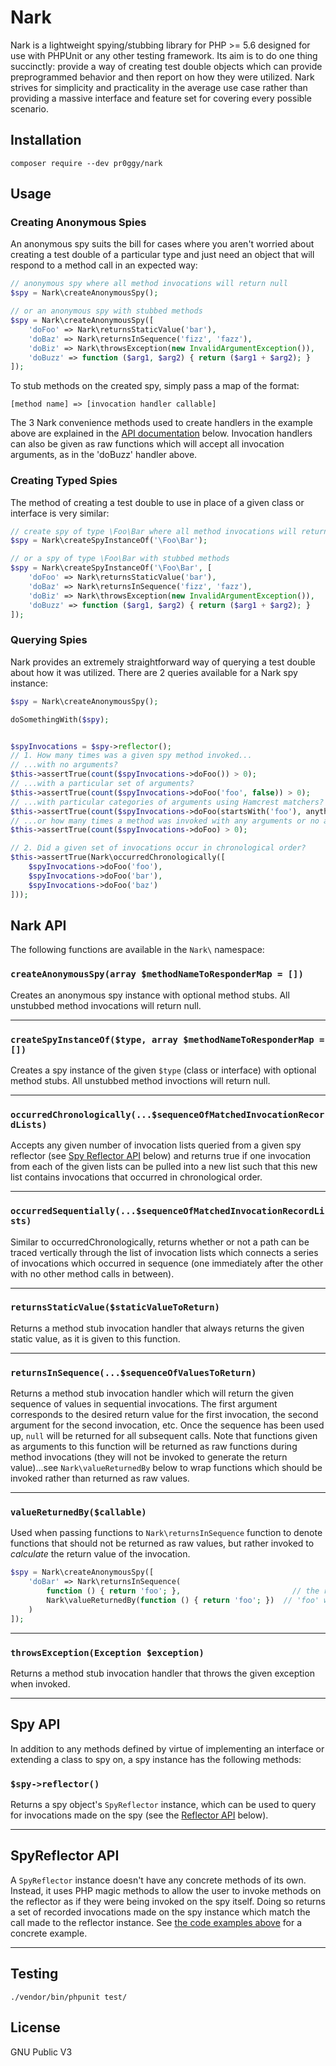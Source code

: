 # Nark
Nark is a lightweight spying/stubbing library for PHP >= 5.6 designed for use with PHPUnit or any other testing framework.  Its aim is to do one thing succinctly: provide a way of creating test double objects which can provide preprogrammed behavior and then report on how they were utilized.  Nark strives for simplicity and practicality in the average use case rather than providing a massive interface and feature set for covering every possible scenario.

## Installation

    composer require --dev pr0ggy/nark

## Usage
### Creating Anonymous Spies
An anonymous spy suits the bill for cases where you aren't worried about creating a test double of a particular type and just need an object that will respond to a method call in an expected way:
```php
// anonymous spy where all method invocations will return null
$spy = Nark\createAnonymousSpy();

// or an anonymous spy with stubbed methods
$spy = Nark\createAnonymousSpy([
    'doFoo' => Nark\returnsStaticValue('bar'),
    'doBaz' => Nark\returnsInSequence('fizz', 'fazz'),
    'doBiz' => Nark\throwsException(new InvalidArgumentException()),
    'doBuzz' => function ($arg1, $arg2) { return ($arg1 + $arg2); }
]);
```

To stub methods on the created spy, simply pass a map of the format:

    [method name] => [invocation handler callable]

The 3 Nark convenience methods used to create handlers in the example above are explained in the [API documentation](#nark-api) below. Invocation handlers can also be given as raw functions which will accept all invocation arguments, as in the 'doBuzz' handler above.

### Creating Typed Spies
The method of creating a test double to use in place of a given class or interface is very similar:
```php
// create spy of type \Foo\Bar where all method invocations will return null
$spy = Nark\createSpyInstanceOf('\Foo\Bar');

// or a spy of type \Foo\Bar with stubbed methods
$spy = Nark\createSpyInstanceOf('\Foo\Bar', [
    'doFoo' => Nark\returnsStaticValue('bar'),
    'doBaz' => Nark\returnsInSequence('fizz', 'fazz'),
    'doBiz' => Nark\throwsException(new InvalidArgumentException()),
    'doBuzz' => function ($arg1, $arg2) { return ($arg1 + $arg2); }
]);
```

### Querying Spies
Nark provides an extremely straightforward way of querying a test double about how it was utilized.  There are 2 queries available for a Nark spy instance:
```php
$spy = Nark\createAnonymousSpy();

doSomethingWith($spy);


$spyInvocations = $spy->reflector();
// 1. How many times was a given spy method invoked...
// ...with no arguments?
$this->assertTrue(count($spyInvocations->doFoo()) > 0);
// ...with a particular set of arguments?
$this->assertTrue(count($spyInvocations->doFoo('foo', false)) > 0);
// ...with particular categories of arguments using Hamcrest matchers?
$this->assertTrue(count($spyInvocations->doFoo(startsWith('foo'), anything())) > 0);
// ...or how many times a method was invoked with any arguments or no arguments
$this->assertTrue(count($spyInvocations->doFoo) > 0);

// 2. Did a given set of invocations occur in chronological order?
$this->assertTrue(Nark\occurredChronologically([
    $spyInvocations->doFoo('foo'),
    $spyInvocations->doFoo('bar'),
    $spyInvocations->doFoo('baz')
]));
```

## Nark API

The following functions are available in the `Nark\` namespace:

### `createAnonymousSpy(array $methodNameToResponderMap = [])`

Creates an anonymous spy instance with optional method stubs. All unstubbed method invocations will return null.

---

### `createSpyInstanceOf($type, array $methodNameToResponderMap = [])`

Creates a spy instance of the given `$type` (class or interface) with optional method stubs. All unstubbed method invoctions will return null.

---

### `occurredChronologically(...$sequenceOfMatchedInvocationRecordLists)`

Accepts any given number of invocation lists queried from a given spy reflector (see [Spy Reflector API](#spyreflector-api) below) and returns true if one invocation from each of the given lists can be pulled into a new list such that this new list contains invocations that occurred in chronological order.

---

### `occurredSequentially(...$sequenceOfMatchedInvocationRecordLists)`

Similar to occurredChronologically, returns whether or not a path can be traced vertically through the list of invocation lists which connects a series of invocations which occurred in sequence (one immediately after the other with no other method calls in between).

---

### `returnsStaticValue($staticValueToReturn)`

Returns a method stub invocation handler that always returns the given static value, as it is given to this function.

---

### `returnsInSequence(...$sequenceOfValuesToReturn)`

Returns a method stub invocation handler which will return the given sequence of values in sequential invocations.  The first argument corresponds to the desired return value for the first invocation, the second argument for the second invocation, etc.  Once the sequence has been used up, `null` will be returned for all subsequent calls.  Note that functions given as arguments to this function will be returned as raw functions during method invocations (they will not be invoked to generate the return value)...see `Nark\valueReturnedBy` below to wrap functions which should be invoked rather than returned as raw values.

---

### `valueReturnedBy($callable)`

Used when passing functions to `Nark\returnsInSequence` function to denote functions that should not be returned as raw values, but rather invoked to _calculate_ the return value of the invocation.
```php
$spy = Nark\createAnonymousSpy([
    'doBar' => Nark\returnsInSequence(
        function () { return 'foo'; },                         // the raw function will be returned on 1st invocation
        Nark\valueReturnedBy(function () { return 'foo'; })  // 'foo' will be returned on 2nd invocation
    )
]);
```

---

### `throwsException(Exception $exception)`

Returns a method stub invocation handler that throws the given exception when invoked.

---

## Spy API

In addition to any methods defined by virtue of implementing an interface or extending a class to spy on, a spy instance has the following methods:

### `$spy->reflector()`

Returns a spy object's `SpyReflector` instance, which can be used to query for invocations made on the spy (see the [Reflector API](#spyreflector-api) below).

---

## SpyReflector API
A `SpyReflector` instance doesn't have any concrete methods of its own.  Instead, it uses PHP magic methods to allow the user to invoke methods on the reflector as if they were being invoked on the spy itself. Doing so returns a set of recorded invocations made on the spy instance which match the call made to the reflector instance.  See [the code examples above](#querying-spies) for a concrete example.

---

## Testing

    ./vendor/bin/phpunit test/

## License
GNU Public V3
